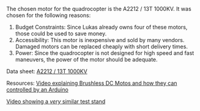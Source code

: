 The chosen motor for the quadrocopter is the A2212 / 13T 1000KV.
It was chosen for the following reasons:

 1. Budget Constraints: Since Lukas already owns four of these motors, those could be used to save money.
 2. Accessibility: This motor is inexpensive and sold by many vendors. Damaged motors can be replaced cheaply with short delivery times.
 3. Power: Since the quadrocopter is not designed for high speed and fast maneuvers, the power of the motor should be adequate.

Data sheet: [A2212 / 13T 1000KV](https://www.rhydolabz.com/documents/26/BLDC_A2212_13T.pdf)

Resources:
[Video explaining Brushless DC Motos and how they can controlled by an Arduino](https://www.youtube.com/watch?v=yiD5nCfmbV0)
 
[Video showing a _very_ similar test stand](https://youtu.be/3dArEoLOvzI?si=xQcGBLVD1deaIHbg)
